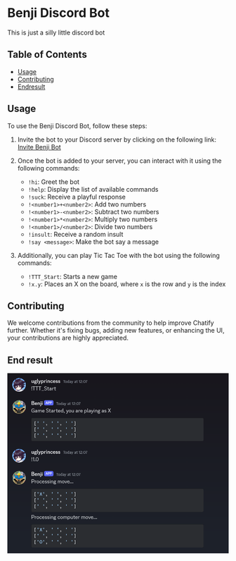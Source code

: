 # Benji Discord Bot

This is just a silly little discord bot

## Table of Contents

- [Usage](#usage)
- [Contributing](#contributing)
- [Endresult](#end-result)

## Usage

To use the Benji Discord Bot, follow these steps:

1. Invite the bot to your Discord server by clicking on the following link: [Invite Benji Bot](https://discord.com/oauth2/authorize?client_id=1233320753391206440&permissions=8&scope=bot)

2. Once the bot is added to your server, you can interact with it using the following commands:

   - `!hi`: Greet the bot
   - `!help`: Display the list of available commands
   - `!suck`: Receive a playful response
   - `!<number1>+<number2>`: Add two numbers
   - `!<number1>-<number2>`: Subtract two numbers
   - `!<number1>*<number2>`: Multiply two numbers
   - `!<number1>/<number2>`: Divide two numbers
   - `!insult`: Receive a random insult
   - `!say <message>`: Make the bot say a message

3. Additionally, you can play Tic Tac Toe with the bot using the following commands:

   - `!TTT_Start`: Starts a new game
   - `!x.y`: Places an X on the board, where `x` is the row and `y` is the index

## Contributing

We welcome contributions from the community to help improve Chatify further. Whether it's fixing bugs, adding new features, or enhancing the UI, your contributions are highly appreciated.

## End result

<img src="UglyPrincess/images/test.png" alt="alt text">
